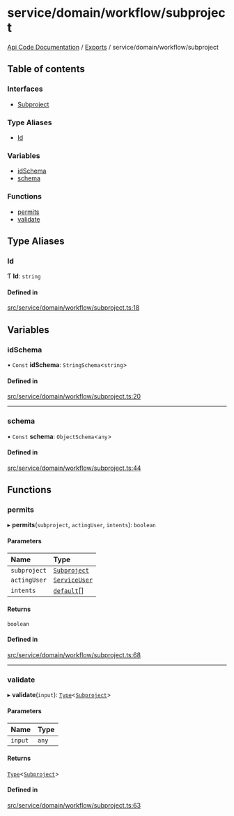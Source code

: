 # service/domain/workflow/subproject
 
[Api Code Documentation](../README.md) / [Exports](../modules.md) / service/domain/workflow/subproject

## Table of contents

### Interfaces

- [Subproject](../interfaces/service_domain_workflow_subproject.Subproject.md)

### Type Aliases

- [Id](service_domain_workflow_subproject.md#id)

### Variables

- [idSchema](service_domain_workflow_subproject.md#idschema)
- [schema](service_domain_workflow_subproject.md#schema)

### Functions

- [permits](service_domain_workflow_subproject.md#permits)
- [validate](service_domain_workflow_subproject.md#validate)

## Type Aliases

### Id

Ƭ **Id**: `string`

#### Defined in

[src/service/domain/workflow/subproject.ts:18](https://github.com/openkfw/TruBudget/blob/086d599/api/src/service/domain/workflow/subproject.ts#L18)

## Variables

### idSchema

• `Const` **idSchema**: `StringSchema`\<`string`\>

#### Defined in

[src/service/domain/workflow/subproject.ts:20](https://github.com/openkfw/TruBudget/blob/086d599/api/src/service/domain/workflow/subproject.ts#L20)

___

### schema

• `Const` **schema**: `ObjectSchema`\<`any`\>

#### Defined in

[src/service/domain/workflow/subproject.ts:44](https://github.com/openkfw/TruBudget/blob/086d599/api/src/service/domain/workflow/subproject.ts#L44)

## Functions

### permits

▸ **permits**(`subproject`, `actingUser`, `intents`): `boolean`

#### Parameters

| Name | Type |
| :------ | :------ |
| `subproject` | [`Subproject`](../interfaces/service_domain_workflow_subproject.Subproject.md) |
| `actingUser` | [`ServiceUser`](../interfaces/service_domain_organization_service_user.ServiceUser.md) |
| `intents` | [`default`](authz_intents.md#default)[] |

#### Returns

`boolean`

#### Defined in

[src/service/domain/workflow/subproject.ts:68](https://github.com/openkfw/TruBudget/blob/086d599/api/src/service/domain/workflow/subproject.ts#L68)

___

### validate

▸ **validate**(`input`): [`Type`](result.md#type)\<[`Subproject`](../interfaces/service_domain_workflow_subproject.Subproject.md)\>

#### Parameters

| Name | Type |
| :------ | :------ |
| `input` | `any` |

#### Returns

[`Type`](result.md#type)\<[`Subproject`](../interfaces/service_domain_workflow_subproject.Subproject.md)\>

#### Defined in

[src/service/domain/workflow/subproject.ts:63](https://github.com/openkfw/TruBudget/blob/086d599/api/src/service/domain/workflow/subproject.ts#L63)

